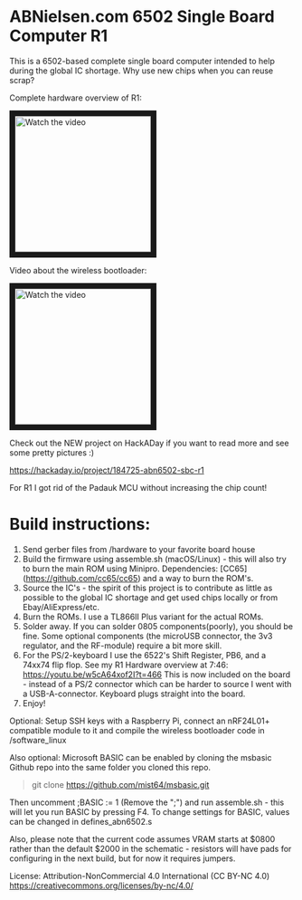 # ABNielsen.com 6502 Single Board Computer R1

This is a 6502-based complete single board computer intended to help during the global IC shortage. Why use new chips when you can reuse scrap?

Complete hardware overview of R1:

<a href="http://www.youtube.com/watch?feature=player_embedded&v=w5cA64xof2I" target="_blank">
 <img src="http://img.youtube.com/vi/w5cA64xof2I/mqdefault.jpg" alt="Watch the video" width="240px" height="auto" border="10" />
</a>

Video about the wireless bootloader:

<a href="http://www.youtube.com/watch?feature=player_embedded&v=NABU7gQDtcs" target="_blank">
 <img src="http://img.youtube.com/vi/NABU7gQDtcs/mqdefault.jpg" alt="Watch the video" width="240px" height="auto" border="10" />
</a>

Check out the NEW project on HackADay if you want to read more and see some pretty pictures :)

https://hackaday.io/project/184725-abn6502-sbc-r1

For R1 I got rid of the Padauk MCU without increasing the chip count!

# Build instructions:

1) Send gerber files from /hardware to your favorite board house
2) Build the firmware using assemble.sh (macOS/Linux) - this will also try to burn the main ROM using Minipro. Dependencies: [CC65] (https://github.com/cc65/cc65) and a way to burn the ROM's.
3) Source the IC's - the spirit of this project is to contribute as little as possible to the global IC shortage and get used chips locally or from Ebay/AliExpress/etc.
4) Burn the ROMs. I use a TL866II Plus variant for the actual ROMs.
5) Solder away. If you can solder 0805 components(poorly), you should be fine. Some optional components (the microUSB connector, the 3v3 regulator, and the RF-module) require a bit more skill.  
6) For the PS/2-keyboard I use the 6522's Shift Register, PB6, and a 74xx74 flip flop.  See my R1 Hardware overview at 7:46: https://youtu.be/w5cA64xof2I?t=466 This is now included on the board - instead of a PS/2 connector which can be harder to source I went with a USB-A-connector. Keyboard plugs straight into the board. 
7) Enjoy!

Optional:
Setup SSH keys with a Raspberry Pi, connect an nRF24L01+ compatible module to it and compile the wireless bootloader code in /software_linux

Also optional:
Microsoft BASIC can be enabled by cloning the msbasic Github repo into the same folder you cloned this repo.

> git clone https://github.com/mist64/msbasic.git

Then uncomment ;BASIC := 1 (Remove the ";") and run assemble.sh - this will let you run BASIC by pressing F4.
To change settings for BASIC, values can be changed in defines_abn6502.s

Also, please note that the current code assumes VRAM starts at $0800 rather than the default $2000 in the schematic - resistors will have pads for configuring in the next build, but for now it requires jumpers.

License: Attribution-NonCommercial 4.0 International (CC BY-NC 4.0) https://creativecommons.org/licenses/by-nc/4.0/
